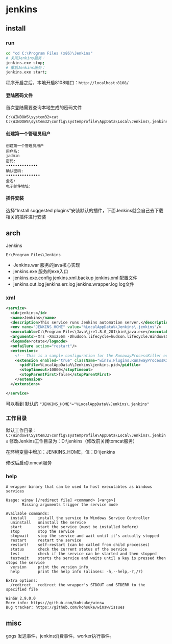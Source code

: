 # jenkins

## install

### run
``` bash
cd "cd C:\Program Files (x86)\Jenkins"
# 关闭Jenkins服务：
jenkins.exe stop;
# 重启Jenkins服务：
jenkins.exe start;

```

程序开启之后，本地开启8108端口：`http://localhost:8108/`
#### 登陆密码文件
首次登陆需要查询本地生成的密码文件
```
C:\WINDOWS\system32>cat C:\WINDOWS\system32\config\systemprofile\AppData\Local\Jenkins\.jenkins\secrets\initialAdminPassword
```

#### 创建第一个管理员用户
```
创建第一个管理员用户
用户名:	
jadmin
密码:	
••••••••••••••
确认密码:	
•••••••••••••••
全名:	
电子邮件地址:	
```
#### 插件安装
选择“Install suggested plugins”安装默认的插件，下面Jenkins就会自己去下载相关的插件进行安装
## arch
Jenkins

`E:\Program Files\Jenkins`

* Jenkins.war  服务的java核心实现  
* jenkins.exe  服务的exe入口
* jenkins.exe.config  jenkins.xml.backup  jenkins.xml 配置文件
* jenkins.out.log  jenkins.err.log    jenkins.wrapper.log  log文件



### xml
``` xml
<service>
  <id>jenkins</id>
  <name>Jenkins</name>
  <description>This service runs Jenkins automation server.</description>
  <env name="JENKINS_HOME" value="%LocalAppData%\Jenkins\.jenkins"/>
  <executable>C:\Program Files\Java\jre1.8.0_201\bin\java.exe</executable>
  <arguments>-Xrs -Xmx256m -Dhudson.lifecycle=hudson.lifecycle.WindowsServiceLifecycle -jar "E:\Program Files\Jenkins\jenkins.war" --httpPort=8108 --webroot="%LocalAppData%\Jenkins\war"</arguments>
  <logmode>rotate</logmode>
  <onfailure action="restart"/>
  <extensions>
    <!-- This is a sample configuration for the RunawayProcessKiller extension. -->
    <extension enabled="true" className="winsw.Plugins.RunawayProcessKiller.RunawayProcessKillerExtension" id="killOnStartup">
      <pidfile>%LocalAppData%\Jenkins\jenkins.pid</pidfile>
      <stopTimeout>10000</stopTimeout>
      <stopParentFirst>false</stopParentFirst>
    </extension>
  </extensions>

</service>
```

可以看到 默认的 `"JENKINS_HOME"="%LocalAppData%\Jenkins\.jenkins"`

### 工作目录

默认工作目录：`C:\Windows\System32\config\systemprofile\AppData\Local\Jenkins\.jenkins`
修改Jenkins工作目录为：D:\jenkins（修改前关闭tomcat服务）

  在环境变量中增加：JENKINS_HOME，值：D:\jenkins

  修改后启动tomcat服务

### help
``` 
A wrapper binary that can be used to host executables as Windows services

Usage: winsw [/redirect file] <command> [<args>]
       Missing arguments trigger the service mode

Available commands:
  install     install the service to Windows Service Controller
  uninstall   uninstall the service
  start       start the service (must be installed before)
  stop        stop the service
  stopwait    stop the service and wait until it's actually stopped
  restart     restart the service
  restart!    self-restart (can be called from child processes)
  status      check the current status of the service
  test        check if the service can be started and then stopped
  testwait    starts the service and waits until a key is pressed then stops the service
  version     print the version info
  help        print the help info (aliases: -h,--help,-?,/?)

Extra options:
  /redirect   redirect the wrapper's STDOUT and STDERR to the specified file

WinSW 2.9.0.0
More info: https://github.com/kohsuke/winsw
Bug tracker: https://github.com/kohsuke/winsw/issues
```

## misc
gogs 发送事件，jenkins消费事件，worker执行事件。